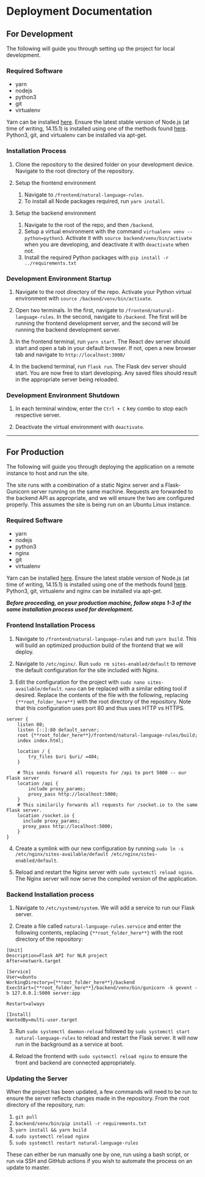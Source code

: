 # Deployment Documentation

## For Development
The following will guide you through setting up the project for local development.

### Required Software
* yarn
* nodejs
* python3
* git
* virtualenv

Yarn can be installed [here](https://classic.yarnpkg.com/en/docs/install/#debian-stable). Ensure the latest stable version of Node.js (at time of writing, 14.15.1) is installed using one of the methods found [here](https://phoenixnap.com/kb/update-node-js-version). Python3, git, and virtualenv can be installed via apt-get.

### Installation Process
1. Clone the repository to the desired folder on your development device. Navigate to the root directory of the repository. 

2. Setup the frontend environment
    1. Navigate to `/frontend/natural-language-rules`.
    2. To install all Node packages required, run `yarn install`.

3. Setup the backend environment
    1. Navigate to the root of the repo, and then `/backend`.
    2. Setup a virtual environment with the command `virtualenv venv --python=python3`. Activate it with `source backend/venv/bin/activate` when you are 
developing, and deactivate it with `deactivate` when not.
    3. Install the required Python packages with `pip install -r ../requirements.txt`

### Development Environment Startup
1. Navigate to the root directory of the repo. Activate your Python virtual environment with `source /backend/venv/bin/activate`.

2. Open two terminals. In the first, navigate to `/frontend/natural-language-rules`. In the second, navigate to `/backend`. The first will be running the frontend development server, and the second will be running the backend development server.

3. In the frontend terminal, run `yarn start`. The React dev server should start and open a tab in your default browser. If not, open a new browser tab and navigate to  `http://localhost:3000/`

4. In the backend terminal, run `flask run`. The Flask dev server should start. You are now free to start developing. Any saved files should result in the appropriate server being reloaded.

### Development Environment Shutdown
1. In each terminal window, enter the `Ctrl + C` key combo to stop each respective server.

2. Deactivate the virtual environment with `deactivate`.


***

## For Production
The following will guide you through deploying the application on a remote instance to host and run the site.

The site runs with a combination of a static Nginx server and a Flask-Gunicorn server running on the same machine. Requests are forwarded to the backend API as appropriate, and we will ensure the two are configured properly. This assumes the site is being run on an Ubuntu Linux instance.

### Required Software
* yarn
* nodejs
* python3
* nginx
* git
* virtualenv

Yarn can be installed [here](https://classic.yarnpkg.com/en/docs/install/#debian-stable). Ensure the latest stable version of Node.js (at time of writing, 14.15.1) is installed using one of the methods found [here](https://phoenixnap.com/kb/update-node-js-version). Python3, git, virtualenv and nginx can be installed via apt-get.

_**Before proceeding, on your production machine, follow steps 1-3 of the same installation process used for development.**_

### Frontend Installation Process
1. Navigate to `/frontend/natural-language-rules` and run `yarn build`. This will build an optimized production build of the frontend that we will deploy.

2. Navigate to `/etc/nginx/`. Run `sudo rm sites-enabled/default` to remove the default configuration for the site included with Nginx.

3. Edit the configuration for the project with `sudo nano sites-available/default`. `nano` can be replaced with a similar editing tool if desired. 
Replace the contents of the file with the following, replacing `{**root_folder_here**}` with the root directory of the repository. Note that this configuration uses port 80 and thus uses HTTP vs HTTPS.

```
server {
    listen 80;
    listen [::]:80 default_server;
    root {**root_folder_here**}/frontend/natural-language-rules/build;
    index index.html;

    location / {
        try_files $uri $uri/ =404;
    }

    # This sends forward all requests for /api to port 5000 -- our Flask server
    location /api {
        include proxy_params;
        proxy_pass http://localhost:5000;
    }
    # This similarily forwards all requests for /socket.io to the same Flask server.
    location /socket.io {
      include proxy_params;
      proxy_pass http://localhost:5000;
    }
}
```


4. Create a symlink with our new configuration by running `sudo ln -s /etc/nginx/sites-available/default /etc/nginx/sites-enabled/default`.

5. Reload and restart the Nginx server with `sudo systemctl reload nginx`. The Nginx server will now serve the compiled version of the application.

### Backend Installation process
1. Navigate to `/etc/systemd/system`. We will add a service to run our Flask server.

2. Create a file called `natural-language-rules.service` and enter the following contents, replacing `{**root_folder_here**}` with the root directory of the repository:
```
[Unit]
Description=Flask API for NLR project
After=network.target

[Service]
User=ubuntu
WorkingDirectory={**root_folder_here**}/backend
ExecStart={**root_folder_here**}/backend/venv/bin/gunicorn -k gevent -b 127.0.0.1:5000 server:app

Restart=always

[Install]
WantedBy=multi-user.target

```

3. Run `sudo systemctl daemon-reload` followed by `sudo systemctl start natural-language-rules` to reload and restart the Flask server. It will now run in the background as a service at boot.

4. Reload the frontend with `sudo systemctl reload nginx` to ensure the front and backend are connected appropriately.


### Updating the Server
When the project has been updated, a few commands will need to be run to ensure the server reflects changes made in the repository. From the root directory of the repository, run:


1. `git pull`
2. `backend/venv/bin/pip install -r requirements.txt`
3. `yarn install && yarn build`
4. `sudo systemctl reload nginx`
5. `sudo systemctl restart natural-language-rules`

These can either be run manually one by one, run using a bash script, or run via SSH and GitHub actions if you wish to automate the process on an update to master.
